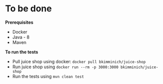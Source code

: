 # To be done


**Prerequisites**
- Docker
- Java - 8
- Maven 

**To run the tests**
- Pull juice shop using docker: ```docker pull bkimminich/juice-shop```
- Run juice shop using ```docker run --rm -p 3000:3000 bkimminich/juice-shop```
- Run the tests using ```mvn clean test```